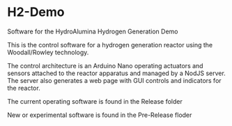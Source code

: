 # H2-Demo
Software for the HydroAlumina Hydrogen Generation Demo

This is the control software for a hydrogen generation reactor using the Woodall/Rowley technology.

The control architecture is an Arduino Nano operating actuators and sensors attached to the reactor apparatus and managed by a NodJS server. The server also generates a web page with GUI controls and indicators for the reactor.

The current operating software is found in the Release folder

New or experimental software is found in the Pre-Release floder


